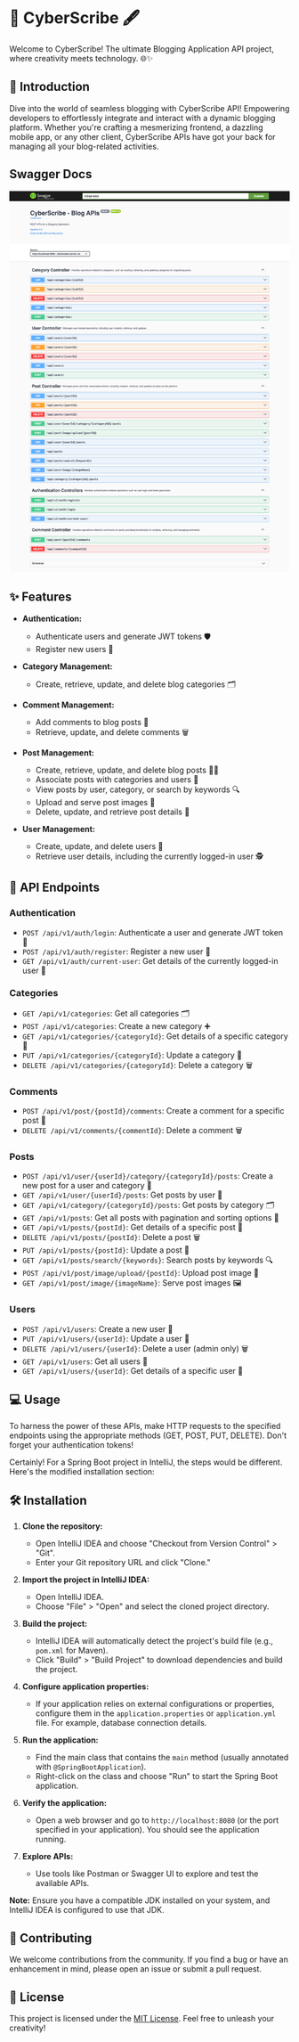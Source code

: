 # 🚀 CyberScribe 🖋️

Welcome to CyberScribe! The ultimate Blogging Application API project, where creativity meets technology. 🌐✨

## 📖 Introduction

Dive into the world of seamless blogging with CyberScribe API! Empowering developers to effortlessly integrate and interact with a dynamic blogging platform. Whether you're crafting a mesmerizing frontend, a dazzling mobile app, or any other client, CyberScribe APIs have got your back for managing all your blog-related activities.

## Swagger Docs

![Docs](SwaggerDocs.png)

## ✨ Features

- **Authentication:**
  - Authenticate users and generate JWT tokens 🛡️
  - Register new users 📝

- **Category Management:**
  - Create, retrieve, update, and delete blog categories 🗂️

- **Comment Management:**
  - Add comments to blog posts 💬
  - Retrieve, update, and delete comments 🗑️

- **Post Management:**
  - Create, retrieve, update, and delete blog posts 📝🔄
  - Associate posts with categories and users 🤝
  - View posts by user, category, or search by keywords 🔍
  - Upload and serve post images 🌅
  - Delete, update, and retrieve post details 📌

- **User Management:**
  - Create, update, and delete users 👤
  - Retrieve user details, including the currently logged-in user 🕵️

## 🚀 API Endpoints

### Authentication
- `POST /api/v1/auth/login`: Authenticate a user and generate JWT token 🔑
- `POST /api/v1/auth/register`: Register a new user 📝
- `GET /api/v1/auth/current-user`: Get details of the currently logged-in user 👤

### Categories
- `GET /api/v1/categories`: Get all categories 🗂️
- `POST /api/v1/categories`: Create a new category ➕
- `GET /api/v1/categories/{categoryId}`: Get details of a specific category 📌
- `PUT /api/v1/categories/{categoryId}`: Update a category 🔄
- `DELETE /api/v1/categories/{categoryId}`: Delete a category 🗑️

### Comments
- `POST /api/v1/post/{postId}/comments`: Create a comment for a specific post 💬
- `DELETE /api/v1/comments/{commentId}`: Delete a comment 🗑️

### Posts
- `POST /api/v1/user/{userId}/category/{categoryId}/posts`: Create a new post for a user and category 📝
- `GET /api/v1/user/{userId}/posts`: Get posts by user 👤
- `GET /api/v1/category/{categoryId}/posts`: Get posts by category 🗂️
- `GET /api/v1/posts`: Get all posts with pagination and sorting options 📃
- `GET /api/v1/posts/{postId}`: Get details of a specific post 📌
- `DELETE /api/v1/posts/{postId}`: Delete a post 🗑️
- `PUT /api/v1/posts/{postId}`: Update a post 🔄
- `GET /api/v1/posts/search/{keywords}`: Search posts by keywords 🔍
- `POST /api/v1/post/image/upload/{postId}`: Upload post image 🌅
- `GET /api/v1/post/image/{imageName}`: Serve post images 🖼️

### Users
- `POST /api/v1/users`: Create a new user 📝
- `PUT /api/v1/users/{userId}`: Update a user 🔄
- `DELETE /api/v1/users/{userId}`: Delete a user (admin only) 🗑️
- `GET /api/v1/users`: Get all users 👥
- `GET /api/v1/users/{userId}`: Get details of a specific user 👤

## 💻 Usage

To harness the power of these APIs, make HTTP requests to the specified endpoints using the appropriate methods (GET, POST, PUT, DELETE). Don't forget your authentication tokens!

Certainly! For a Spring Boot project in IntelliJ, the steps would be different. Here's the modified installation section:

## 🛠️ Installation

1. **Clone the repository:** 
   - Open IntelliJ IDEA and choose "Checkout from Version Control" > "Git".
   - Enter your Git repository URL and click "Clone."

2. **Import the project in IntelliJ IDEA:**
   - Open IntelliJ IDEA.
   - Choose "File" > "Open" and select the cloned project directory.

3. **Build the project:**
   - IntelliJ IDEA will automatically detect the project's build file (e.g., `pom.xml` for Maven).
   - Click "Build" > "Build Project" to download dependencies and build the project.

4. **Configure application properties:**
   - If your application relies on external configurations or properties, configure them in the `application.properties` or `application.yml` file. For example, database connection details.

5. **Run the application:**
   - Find the main class that contains the `main` method (usually annotated with `@SpringBootApplication`).
   - Right-click on the class and choose "Run" to start the Spring Boot application.

6. **Verify the application:**
   - Open a web browser and go to `http://localhost:8080` (or the port specified in your application). You should see the application running.

7. **Explore APIs:**
   - Use tools like Postman or Swagger UI to explore and test the available APIs.

**Note:** Ensure you have a compatible JDK installed on your system, and IntelliJ IDEA is configured to use that JDK.

## 🤝 Contributing

We welcome contributions from the community. If you find a bug or have an enhancement in mind, please open an issue or submit a pull request.

## 📄 License

This project is licensed under the [MIT License](LICENSE). Feel free to unleash your creativity!
